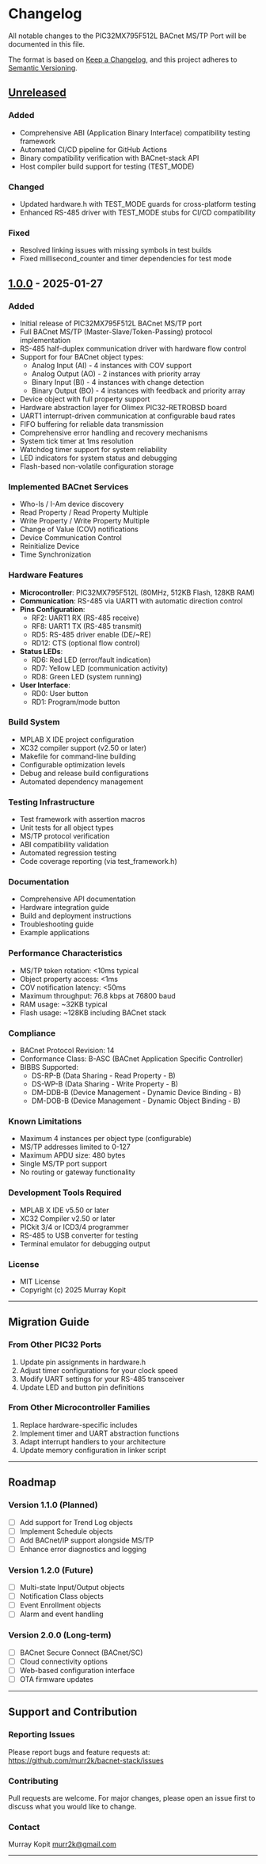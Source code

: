 # Changelog

All notable changes to the PIC32MX795F512L BACnet MS/TP Port will be documented in this file.

The format is based on [Keep a Changelog](https://keepachangelog.com/en/1.0.0/),
and this project adheres to [Semantic Versioning](https://semver.org/spec/v2.0.0.html).

## [Unreleased]

### Added
- Comprehensive ABI (Application Binary Interface) compatibility testing framework
- Automated CI/CD pipeline for GitHub Actions
- Binary compatibility verification with BACnet-stack API
- Host compiler build support for testing (TEST_MODE)

### Changed
- Updated hardware.h with TEST_MODE guards for cross-platform testing
- Enhanced RS-485 driver with TEST_MODE stubs for CI/CD compatibility

### Fixed
- Resolved linking issues with missing symbols in test builds
- Fixed millisecond_counter and timer dependencies for test mode

## [1.0.0] - 2025-01-27

### Added
- Initial release of PIC32MX795F512L BACnet MS/TP port
- Full BACnet MS/TP (Master-Slave/Token-Passing) protocol implementation
- RS-485 half-duplex communication driver with hardware flow control
- Support for four BACnet object types:
  - Analog Input (AI) - 4 instances with COV support
  - Analog Output (AO) - 2 instances with priority array
  - Binary Input (BI) - 4 instances with change detection
  - Binary Output (BO) - 4 instances with feedback and priority array
- Device object with full property support
- Hardware abstraction layer for Olimex PIC32-RETROBSD board
- UART1 interrupt-driven communication at configurable baud rates
- FIFO buffering for reliable data transmission
- Comprehensive error handling and recovery mechanisms
- System tick timer at 1ms resolution
- Watchdog timer support for system reliability
- LED indicators for system status and debugging
- Flash-based non-volatile configuration storage

### Implemented BACnet Services
- Who-Is / I-Am device discovery
- Read Property / Read Property Multiple
- Write Property / Write Property Multiple
- Change of Value (COV) notifications
- Device Communication Control
- Reinitialize Device
- Time Synchronization

### Hardware Features
- **Microcontroller**: PIC32MX795F512L (80MHz, 512KB Flash, 128KB RAM)
- **Communication**: RS-485 via UART1 with automatic direction control
- **Pins Configuration**:
  - RF2: UART1 RX (RS-485 receive)
  - RF8: UART1 TX (RS-485 transmit)
  - RD5: RS-485 driver enable (DE/~RE)
  - RD12: CTS (optional flow control)
- **Status LEDs**:
  - RD6: Red LED (error/fault indication)
  - RD7: Yellow LED (communication activity)
  - RD8: Green LED (system running)
- **User Interface**:
  - RD0: User button
  - RD1: Program/mode button

### Build System
- MPLAB X IDE project configuration
- XC32 compiler support (v2.50 or later)
- Makefile for command-line building
- Configurable optimization levels
- Debug and release build configurations
- Automated dependency management

### Testing Infrastructure
- Test framework with assertion macros
- Unit tests for all object types
- MS/TP protocol verification
- ABI compatibility validation
- Automated regression testing
- Code coverage reporting (via test_framework.h)

### Documentation
- Comprehensive API documentation
- Hardware integration guide
- Build and deployment instructions
- Troubleshooting guide
- Example applications

### Performance Characteristics
- MS/TP token rotation: <10ms typical
- Object property access: <1ms
- COV notification latency: <50ms
- Maximum throughput: 76.8 kbps at 76800 baud
- RAM usage: ~32KB typical
- Flash usage: ~128KB including BACnet stack

### Compliance
- BACnet Protocol Revision: 14
- Conformance Class: B-ASC (BACnet Application Specific Controller)
- BIBBS Supported:
  - DS-RP-B (Data Sharing - Read Property - B)
  - DS-WP-B (Data Sharing - Write Property - B)
  - DM-DDB-B (Device Management - Dynamic Device Binding - B)
  - DM-DOB-B (Device Management - Dynamic Object Binding - B)

### Known Limitations
- Maximum 4 instances per object type (configurable)
- MS/TP addresses limited to 0-127
- Maximum APDU size: 480 bytes
- Single MS/TP port support
- No routing or gateway functionality

### Development Tools Required
- MPLAB X IDE v5.50 or later
- XC32 Compiler v2.50 or later
- PICkit 3/4 or ICD3/4 programmer
- RS-485 to USB converter for testing
- Terminal emulator for debugging output

### License
- MIT License
- Copyright (c) 2025 Murray Kopit

---

## Migration Guide

### From Other PIC32 Ports
1. Update pin assignments in hardware.h
2. Adjust timer configurations for your clock speed
3. Modify UART settings for your RS-485 transceiver
4. Update LED and button pin definitions

### From Other Microcontroller Families
1. Replace hardware-specific includes
2. Implement timer and UART abstraction functions
3. Adapt interrupt handlers to your architecture
4. Update memory configuration in linker script

---

## Roadmap

### Version 1.1.0 (Planned)
- [ ] Add support for Trend Log objects
- [ ] Implement Schedule objects
- [ ] Add BACnet/IP support alongside MS/TP
- [ ] Enhance error diagnostics and logging

### Version 1.2.0 (Future)
- [ ] Multi-state Input/Output objects
- [ ] Notification Class objects
- [ ] Event Enrollment objects
- [ ] Alarm and event handling

### Version 2.0.0 (Long-term)
- [ ] BACnet Secure Connect (BACnet/SC)
- [ ] Cloud connectivity options
- [ ] Web-based configuration interface
- [ ] OTA firmware updates

---

## Support and Contribution

### Reporting Issues
Please report bugs and feature requests at:
https://github.com/murr2k/bacnet-stack/issues

### Contributing
Pull requests are welcome. For major changes, please open an issue first to discuss what you would like to change.

### Contact
Murray Kopit <murr2k@gmail.com>

---

[Unreleased]: https://github.com/murr2k/bacnet-stack/compare/v1.0.0...HEAD
[1.0.0]: https://github.com/murr2k/bacnet-stack/releases/tag/pic32mx-v1.0.0
